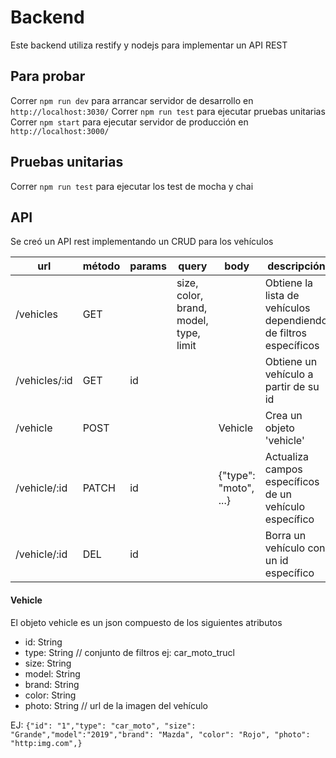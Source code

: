 # Backend

Este backend utiliza restify y nodejs para implementar un API REST

## Para probar

Correr `npm run dev` para arrancar servidor de desarrollo en `http://localhost:3030/`
Correr `npm run test` para ejecutar pruebas unitarias
Correr `npm start` para ejecutar servidor de producción en `http://localhost:3000/`

## Pruebas unitarias

Correr `npm run test` para ejecutar los test de mocha y chai

## API

Se creó un API rest implementando un CRUD para los vehículos

| url           | método | params | query                                  | body                  | descripción                                                      |
| ------------- | ------ | ------ | -------------------------------------- | --------------------- | ---------------------------------------------------------------- |
| /vehicles     | GET    |        | size, color, brand, model, type, limit |                       | Obtiene la lista de vehículos dependiendo de filtros específicos |
| /vehicles/:id | GET    | id     |                                        |                       | Obtiene un vehículo a partir de su id                            |
| /vehicle      | POST   |        |                                        | Vehicle               | Crea un objeto 'vehicle'                                         |
| /vehicle/:id  | PATCH  | id     |                                        | {"type": "moto", ...} | Actualiza campos específicos de un vehículo específico           |
| /vehicle/:id  | DEL    | id     |                                        |                       | Borra un vehículo con un id específico                           |

#### Vehicle

El objeto vehicle es un json compuesto de los siguientes atributos

- id: String
- type: String // conjunto de filtros ej: car_moto_trucl
- size: String
- model: String
- brand: String
- color: String
- photo: String // url de la imagen del vehículo

EJ: `{"id": "1","type": "car_moto", "size": "Grande","model":"2019","brand": "Mazda", "color": "Rojo", "photo": "http:img.com",}`
